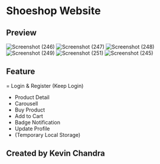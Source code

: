 # Shoeshop Website

## Preview

![Screenshot (246)](https://user-images.githubusercontent.com/66938135/94894057-c8885600-04b2-11eb-86b4-346b8561d3be.png)
![Screenshot (247)](https://user-images.githubusercontent.com/66938135/94894059-ca521980-04b2-11eb-8ef3-7ae6e7eaf7b3.png)
![Screenshot (248)](https://user-images.githubusercontent.com/66938135/94894062-caeab000-04b2-11eb-9797-3da5655a60b5.png)
![Screenshot (249)](https://user-images.githubusercontent.com/66938135/94894063-cc1bdd00-04b2-11eb-95fc-e3a55cfbbe29.png)
![Screenshot (251)](https://user-images.githubusercontent.com/66938135/94894064-ccb47380-04b2-11eb-9811-63a68e3ce32e.png)
![Screenshot (245)](https://user-images.githubusercontent.com/66938135/94894067-cd4d0a00-04b2-11eb-9b3e-9932c4dafc4e.png)

## Feature

= Login & Register (Keep Login)
- Product Detail
- Carousell
- Buy Product
- Add to Cart
- Badge Notification
- Update Profile
- (Temporary Local Storage)

## Created by Kevin Chandra
